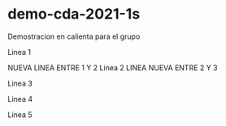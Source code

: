 # demo-cda-2021-1s
Demostracion en calienta para el grupo


Linea 1

NUEVA LINEA ENTRE 1 Y 2
Linea 2
LINEA NUEVA ENTRE 2 Y 3

Linea 3


Linea 4


Linea 5
